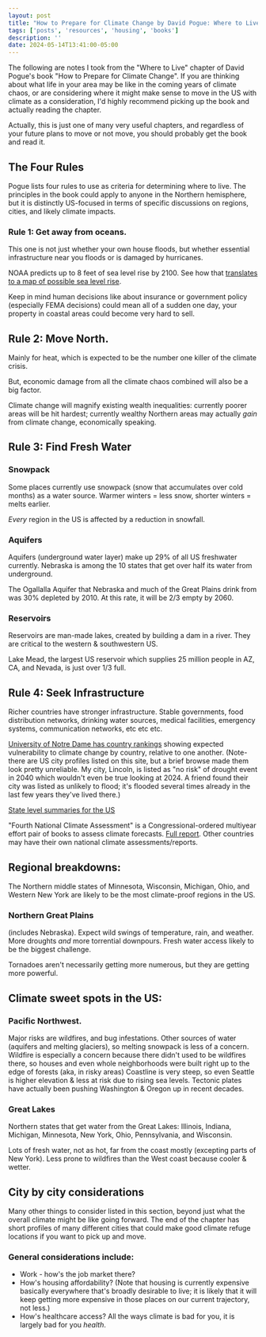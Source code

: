 ```yaml
---
layout: post
title: "How to Prepare for Climate Change by David Pogue: Where to Live notes"
tags: ['posts', 'resources', 'housing', 'books']
description: ''
date: 2024-05-14T13:41:00-05:00
---
```


The following are notes I took from the "Where to Live" chapter of David Pogue's book "How to Prepare for Climate Change". If you are thinking about what life in your area may be like in the coming years of climate chaos, or are considering where it might make sense to move in the US with climate as a consideration, I'd highly recommend picking up the book and actually reading the chapter. 

Actually, this is just one of many very useful chapters, and regardless of your future plans to move or not move, you should probably get the book and read it. 

## The Four Rules

Pogue lists four rules to use as criteria for determining where to live. The principles in the book could apply to anyone in the Northern hemisphere, but it is distinctly US-focused in terms of specific discussions on regions, cities, and likely climate impacts.

### Rule 1: Get away from oceans.

This one is not just whether your own house floods, but whether essential infrastructure near you floods or is damaged by hurricanes. 

NOAA predicts up to 8 feet of sea level rise by 2100. See how that [translates to a map of possible sea level rise](https://ss2.climatecentral.org/). 

Keep in mind human decisions like about insurance or government policy (especially FEMA decisions) could mean all of a sudden one day, your property in coastal areas could become very hard to sell.

## Rule 2: Move North.

Mainly for heat, which is expected to be the number one killer of the climate crisis. 

But, economic damage from all the climate chaos combined will also be a big factor. 

Climate change will magnify existing wealth inequalities: currently poorer areas will be hit hardest; currently wealthy Northern areas may actually _gain_ from climate change, economically speaking.

## Rule 3: Find Fresh Water

### Snowpack
Some places currently use snowpack (snow that accumulates over cold months) as a water source. Warmer winters = less snow, shorter winters = melts earlier. 

_Every_ region in the US is affected by a reduction in snowfall. 

### Aquifers
Aquifers (underground water layer) make up 29% of all US freshwater currently. Nebraska is among the 10 states that get over half its water from underground. 

The Ogallalla Aquifer that Nebraska and much of the Great Plains drink from was 30% depleted by 2010. At this rate, it will be 2/3 empty by 2060. 

### Reservoirs
Reservoirs are man-made lakes, created by building a dam in a river. They are critical to the western & southwestern US. 

Lake Mead, the largest US reservoir which supplies 25 million people in AZ, CA, and Nevada, is just over 1/3 full. 

## Rule 4: Seek Infrastructure

Richer countries have stronger infrastructure. Stable governments, food distribution networks, drinking water sources, medical facilities, emergency systems, communication networks, etc etc etc. 

[University of Notre Dame has country rankings](https://gain.nd.edu/our-work/country-index/rankings/) showing expected vulnerability to climate change by country, relative to one another. (Note- there are US city profiles listed on this site, but a brief browse made them look pretty unreliable. My city, Lincoln, is listed as "no risk" of drought event in 2040 which wouldn't even be true looking at 2024. A friend found their city was listed as unlikely to flood; it's flooded several times already in the last few years they've lived there.)

[State level summaries for the US](https://statesummaries.ncics.org/)

"Fourth National Climate Assessment" is a Congressional-ordered multiyear effort pair of books to assess climate forecasts. [Full report](https://nca2018.globalchange.gov/). Other countries may have their own national climate assessments/reports.

## Regional breakdowns:
The Northern middle states of Minnesota, Wisconsin, Michigan, Ohio, and Western New York are likely to be the most climate-proof regions in the US.

### Northern Great Plains
(includes Nebraska). Expect wild swings of temperature, rain, and weather. More droughts _and_ more torrential downpours. Fresh water access likely to be the biggest challenge. 

Tornadoes aren't necessarily getting more numerous, but they are getting more powerful. 

## Climate sweet spots in the US:

### Pacific Northwest.
Major risks are wildfires, and bug infestations. Other sources of water (aquifers and melting glaciers), so melting snowpack is less of a concern. Wildfire is especially a concern because there didn't used to be wildfires there, so houses and even whole neighborhoods were built right up to the edge of forests (aka, in risky areas) Coastline is very steep, so even Seattle is higher elevation & less at risk due to rising sea levels. Tectonic plates have actually been pushing Washington & Oregon up in recent decades.

### Great Lakes
Northern states that get water from the Great Lakes: Illinois, Indiana, Michigan, Minnesota, New York, Ohio, Pennsylvania, and Wisconsin.

Lots of fresh water, not as hot, far from the coast mostly (excepting parts of New York). Less prone to wildfires than the West coast because cooler & wetter.

## City by city considerations
Many other things to consider listed in this section, beyond just what the overall climate might be like going forward. The end of the chapter has short profiles of many different cities that could make good climate refuge locations if you want to pick up and move.

### General considerations include:
- Work - how's the job market there? 
- How's housing affordability? (Note that housing is currently expensive basically everywhere that's broadly desirable to live; it is likely that it will keep getting more expensive in those places on our current trajectory, not less.)
- How's healthcare access? All the ways climate is bad for you, it is largely bad for you _health_. 


